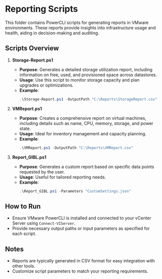 # Reporting Scripts

This folder contains PowerCLI scripts for generating reports in VMware environments. These reports provide insights into infrastructure usage and health, aiding in decision-making and auditing.

## Scripts Overview

1. **Storage-Report.ps1**
   - **Purpose**: Generates a detailed storage utilization report, including information on free, used, and provisioned space across datastores.
   - **Usage**: Use this script to monitor storage capacity and plan upgrades or optimizations.
   - **Example**:
     ```powershell
     .\Storage-Report.ps1 -OutputPath "C:\Reports\StorageReport.csv"
     ```

2. **VMReport.ps1**
   - **Purpose**: Creates a comprehensive report on virtual machines, including details such as name, CPU, memory, storage, and power state.
   - **Usage**: Ideal for inventory management and capacity planning.
   - **Example**:
     ```powershell
     .\VMReport.ps1 -OutputPath "C:\Reports\VMReport.csv"
     ```

3. **Report_GIBL.ps1**
   - **Purpose**: Generates a custom report based on specific data points requested by the user.
   - **Usage**: Useful for tailored reporting needs.
   - **Example**:
     ```powershell
     .\Report_GIBL.ps1 -Parameters "CustomSettings.json"
     ```

## How to Run

- Ensure VMware PowerCLI is installed and connected to your vCenter Server using `Connect-VIServer`.
- Provide necessary output paths or input parameters as specified for each script.

## Notes

- Reports are typically generated in CSV format for easy integration with other tools.
- Customize script parameters to match your reporting requirements.

